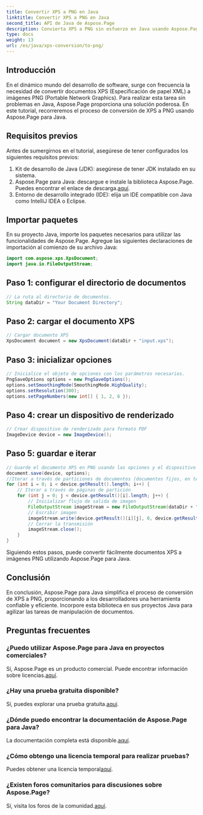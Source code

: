 ```yaml
---
title: Convertir XPS a PNG en Java
linktitle: Convertir XPS a PNG en Java
second_title: API de Java de Aspose.Page
description: Convierta XPS a PNG sin esfuerzo en Java usando Aspose.Page. Optimice las tareas de documentos con esta solución confiable y fácil de usar para desarrolladores.
type: docs
weight: 13
url: /es/java/xps-conversion/to-png/
---
```

## Introducción
En el dinámico mundo del desarrollo de software, surge con frecuencia la necesidad de convertir documentos XPS (Especificación de papel XML) a imágenes PNG (Portable Network Graphics). Para realizar esta tarea sin problemas en Java, Aspose.Page proporciona una solución poderosa. En este tutorial, recorreremos el proceso de conversión de XPS a PNG usando Aspose.Page para Java.
## Requisitos previos
Antes de sumergirnos en el tutorial, asegúrese de tener configurados los siguientes requisitos previos:
1. Kit de desarrollo de Java (JDK): asegúrese de tener JDK instalado en su sistema.
2.  Aspose.Page para Java: descargue e instale la biblioteca Aspose.Page. Puedes encontrar el enlace de descarga.[aquí](https://releases.aspose.com/page/java/).
3. Entorno de desarrollo integrado (IDE): elija un IDE compatible con Java como IntelliJ IDEA o Eclipse.
## Importar paquetes
En su proyecto Java, importe los paquetes necesarios para utilizar las funcionalidades de Aspose.Page. Agregue las siguientes declaraciones de importación al comienzo de su archivo Java:
```java
import com.aspose.xps.XpsDocument;
import java.io.FileOutputStream;
```
## Paso 1: configurar el directorio de documentos
```java
// La ruta al directorio de documentos.
String dataDir = "Your Document Directory";
```
## Paso 2: cargar el documento XPS
```java
// Cargar documento XPS
XpsDocument document = new XpsDocument(dataDir + "input.xps");
```
## Paso 3: inicializar opciones
```java
// Inicialice el objeto de opciones con los parámetros necesarios.
PngSaveOptions options = new PngSaveOptions();
options.setSmoothingMode(SmoothingMode.HighQuality);
options.setResolution(300);
options.setPageNumbers(new int[] { 1, 2, 6 });
```
## Paso 4: crear un dispositivo de renderizado
```java
// Crear dispositivo de renderizado para formato PDF
ImageDevice device = new ImageDevice();
```
## Paso 5: guardar e iterar
```java
// Guarde el documento XPS en PNG usando las opciones y el dispositivo
document.save(device, options);
//Iterar a través de particiones de documentos (documentos fijos, en términos XPS)
for (int i = 0; i < device.getResult().length; i++) {
    // Iterar a través de páginas de partición
    for (int j = 0; j < device.getResult()[i].length; j++) {
        // Inicializar flujo de salida de imagen
        FileOutputStream imageStream = new FileOutputStream(dataDir + "XPStoPNG" + "_" + (i + 1) + "_" + (j + 1) + ".png");
        // Escribir imagen
        imageStream.write(device.getResult()[i][j], 0, device.getResult()[i][j].length);
        // Cerrar la transmisión
        imageStream.close();
    }
}
```
Siguiendo estos pasos, puede convertir fácilmente documentos XPS a imágenes PNG utilizando Aspose.Page para Java.
## Conclusión
En conclusión, Aspose.Page para Java simplifica el proceso de conversión de XPS a PNG, proporcionando a los desarrolladores una herramienta confiable y eficiente. Incorpore esta biblioteca en sus proyectos Java para agilizar las tareas de manipulación de documentos.
## Preguntas frecuentes
### ¿Puedo utilizar Aspose.Page para Java en proyectos comerciales?
 Sí, Aspose.Page es un producto comercial. Puede encontrar información sobre licencias.[aquí](https://purchase.aspose.com/buy).
### ¿Hay una prueba gratuita disponible?
 Sí, puedes explorar una prueba gratuita.[aquí](https://releases.aspose.com/).
### ¿Dónde puedo encontrar la documentación de Aspose.Page para Java?
 La documentación completa está disponible.[aquí](https://reference.aspose.com/page/java/).
### ¿Cómo obtengo una licencia temporal para realizar pruebas?
 Puedes obtener una licencia temporal[aquí](https://purchase.aspose.com/temporary-license/).
### ¿Existen foros comunitarios para discusiones sobre Aspose.Page?
 Sí, visita los foros de la comunidad.[aquí](https://forum.aspose.com/c/page/39).